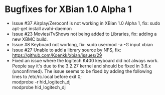 Bugfixes for XBian 1.0 Alpha 1
======================================================
- Issue #37 Airplay/Zeroconf is not working in XBian 1.0 Alpha 1, fix: sudo apt-get install avahi-daemon
- Issue #23 Movies/TvShows not being added to Libraries, fix: adding a new XBMC build.
- Issue #8 Keyboard not working, fix: sudo usermod -a -G input xbian
- Issue #27 Unable to add a library source by NFS, fix: https://github.com/Koenkk/xbian/issues/29
- Fixed an issue where the logitech K400 keyboard did not always work. People say it's due to the 3.2.27 kernel and should be fixed in 3.6.x (unconfirmed). 
  The issue seems to be fixed by adding the following lines to /etc/rc.local before exit 0;<br />
modprobe -r hid_logitech_dj<br />
modprobe hid_logitech_dj<br />
